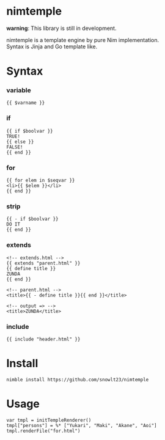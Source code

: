 
# nimtemple

**warning**: This library is still in development.

nimtemple is a template engine by pure Nim implementation.  
Syntax is Jinja and Go template like.

# Syntax

### variable
```
{{ $varname }}
```

### if
```
{{ if $boolvar }}
TRUE!
{{ else }}
FALSE!
{{ end }}
```

### for
```
{{ for elem in $seqvar }}
<li>{{ $elem }}</li>
{{ end }}
```


### strip
```
{{ - if $boolvar }}
DO IT
{{ end }}
```

### extends
```
<!-- extends.html -->
{{ extends "parent.html" }}
{{ define title }}
ZUNDA
{{ end }}

<!-- parent.html -->
<title>{{ - define title }}{{ end }}</title>

<!-- output => -->
<title>ZUNDA</title>
```

### include
```
{{ include "header.html" }}
```

# Install

```
nimble install https://github.com/snowlt23/nimtemple
```

# Usage

```
var tmpl = initTempleRenderer()
tmpl["persons"] = %* ["Yukari", "Maki", "Akane", "Aoi"]
tmpl.renderFile("for.html")
```

